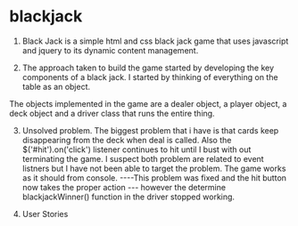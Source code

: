 # blackjack
1.  Black Jack is a simple html and css black jack game that uses javascript and jquery to its dynamic content management.

2.  The approach taken to build the game started by developing the key components of a black jack.
I started by thinking of everything on the table as an object.

  The objects implemented in the game are a dealer object, a player object, a deck object and a driver class that runs the entire thing.


3.  Unsolved problem. The biggest problem that i have is that cards keep disappearing from the deck when deal is called. Also the $('#hit').on('click') listener continues to hit until I bust with out terminating the game. I suspect both problem are related to event listners but I have not been able to target the problem. The game works as it should from console.    ----This problem was fixed and the hit button now takes the proper action --- however the determine blackjackWinner() function in the driver stopped working. 

4.  User Stories
